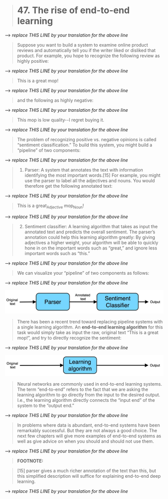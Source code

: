 > # 47. The rise of end-to-end learning

--> _replace THIS LINE by your translation for the above line_

> Suppose you want to build a system to examine online product reviews and automatically tell you if the writer liked or disliked that product. For example, you hope to recognize the following review as highly positive:

--> _replace THIS LINE by your translation for the above line_

> This is a great mop!

--> _replace THIS LINE by your translation for the above line_

> and the following as highly negative:

--> _replace THIS LINE by your translation for the above line_

> This mop is low quality--I regret buying it.

--> _replace THIS LINE by your translation for the above line_

> The problem of recognizing positive vs. negative opinions is called “sentiment classification.” To build this system, you might build a “pipeline” of two components:

--> _replace THIS LINE by your translation for the above line_

> 1. Parser: A system that annotates the text with information identifying the most important words.[15] For example, you might use the parser to label all the adjectives and nouns. You would therefore get the following annotated text:

--> _replace THIS LINE by your translation for the above line_

> This is a great<sub>Adjective</sub> mop<sub>Noun</sub>!

--> _replace THIS LINE by your translation for the above line_

> 2. Sentiment classifier: A learning algorithm that takes as input the annotated text and predicts the overall sentiment. The parser’s annotation could help this learning algorithm greatly: By giving adjectives a higher weight, your algorithm will be able to quickly hone in on the important words such as “great,” and ignore less important words such as “this.”

--> _replace THIS LINE by your translation for the above line_

> We can visualize your “pipeline” of two components as follows:

--> _replace THIS LINE by your translation for the above line_

![img](../imgs/C47_01.png)

> There has been a recent trend toward replacing pipeline systems with a single learning algorithm. An ​**end-to-end learning algorithm​** for this task would simply take as input the raw, original text “This is a great mop!”, and try to directly recognize the sentiment:

--> _replace THIS LINE by your translation for the above line_

![img](../imgs/C47_02.png)

> Neural networks are commonly used in end-to-end learning systems. The term “end-to-end” refers to the fact that we are asking the learning algorithm to go directly from the input to the desired output. I.e., the learning algorithm directly connects the “input end” of the system to the “output end.”

--> _replace THIS LINE by your translation for the above line_

> In problems where data is abundant, end-to-end systems have been remarkably successful. But they are not always a good choice. The next few chapters will give more examples of end-to-end systems as well as give advice on when you should and should not use them.

--> _replace THIS LINE by your translation for the above line_

> **FOOTNOTE:**

> [15]  parser gives a much richer annotation of the text than this, but this simplified description will suffice for explaining end-to-end deep learning.

--> _replace THIS LINE by your translation for the above line_
